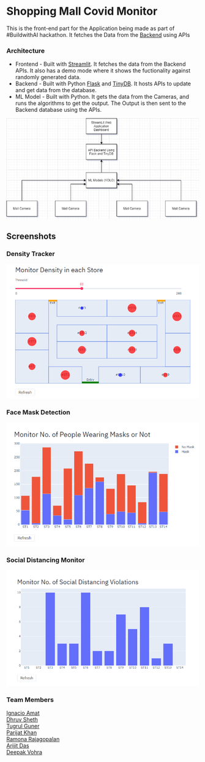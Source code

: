 # Shopping Mall Covid Monitor
This is the front-end part for the Application being made as part of #BuildwithAI hackathon.
It fetches the Data from the [Backend](https://github.com/Build-with-AI-a-team/mall-api-server) using APIs

### Architecture
- Frontend - Built with [Streamlit](https://www.streamlit.io/). It fetches the data from the Backend APIs. It also has a demo mode where it shows the fuctionality against randomly generated data.
- Backend - Built with Python [Flask](https://flask.palletsprojects.com/en/1.1.x/) and [TinyDB](https://tinydb.readthedocs.io/en/stable/). It hosts APIs to update and get data from the database.
- ML Model - Built with Python. It gets the data from the Cameras, and runs the algorithms to get the output. The Output is then sent to the Backend database using the APIs.
  
![Architecture Image](diagram.png)


## Screenshots
### Density Tracker
![Density Chart](density.png)

### Face Mask Detection
![Masks Chart](masks.png)

### Social Distancing Monitor
![Distance Violation Chart](distance.png)

### Team Members
[Ignacio Amat](https://github.com/IgnacioAmat)  
[Dhruv Sheth](https://github.com/dhruvsheth-ai)  
[Tugrul Guner](https://github.com/tugrulguner)  
[Parijat Khan](https://github.com/Parijat29)  
[Ramona Rajagopalan](https://www.linkedin.com/in/ramona-rajagopalan/)  
[Arijit Das](https://github.com/arijitdas123student)  
[Deepak Vohra](https://www.linkedin.com/in/vohra-deepak/)